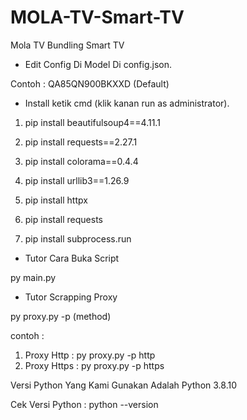 # MOLA-TV-Smart-TV
Mola TV Bundling Smart TV

- Edit Config Di Model Di config.json.

Contoh : QA85QN900BKXXD (Default)

- Install ketik cmd (klik kanan run as administrator).

1. pip install beautifulsoup4==4.11.1

2. pip install requests==2.27.1

3. pip install colorama==0.4.4

4. pip install urllib3==1.26.9

5. pip install httpx

6. pip install requests

7. pip install subprocess.run

- Tutor Cara Buka Script

py main.py

- Tutor Scrapping Proxy

py proxy.py -p (method)

contoh : 
1. Proxy Http : py proxy.py -p http
2. Proxy Https : py proxy.py -p https

Versi Python Yang Kami Gunakan Adalah Python 3.8.10

Cek Versi Python : python --version
